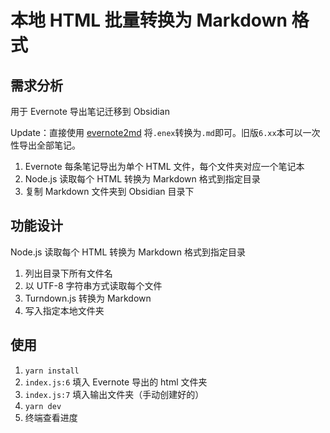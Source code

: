 # 本地 HTML 批量转换为 Markdown 格式

## 需求分析

用于 Evernote 导出笔记迁移到 Obsidian

Update：直接使用 [evernote2md](https://github.com/wormi4ok/evernote2md) 将`.enex`转换为`.md`即可。旧版`6.xx`本可以一次性导出全部笔记。

1. Evernote 每条笔记导出为单个 HTML 文件，每个文件夹对应一个笔记本
2. Node.js 读取每个 HTML 转换为 Markdown 格式到指定目录
3. 复制 Markdown 文件夹到 Obsidian 目录下

## 功能设计

Node.js 读取每个 HTML 转换为 Markdown 格式到指定目录

1. 列出目录下所有文件名
2. 以 UTF-8 字符串方式读取每个文件
3. Turndown.js 转换为 Markdown
4. 写入指定本地文件夹

## 使用

1. `yarn install`
2. `index.js:6` 填入 Evernote 导出的 html 文件夹
3. `index.js:7` 填入输出文件夹（手动创建好的）
4. `yarn dev`
5. 终端查看进度
